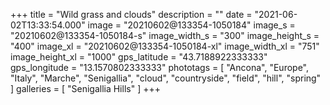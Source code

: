+++
title = "Wild grass and clouds"
description = ""
date = "2021-06-02T13:33:54.000"
image = "20210602@133354-1050184"
image_s = "20210602@133354-1050184-s"
image_width_s = "300"
image_height_s = "400"
image_xl = "20210602@133354-1050184-xl"
image_width_xl = "751"
image_height_xl = "1000"
gps_latitude = "43.7188922333333"
gps_longitude = "13.1570802333333"
phototags = [ "Ancona", "Europe", "Italy", "Marche", "Senigallia", "cloud", "countryside", "field", "hill", "spring" ]
galleries = [ "Senigallia Hills" ]
+++
